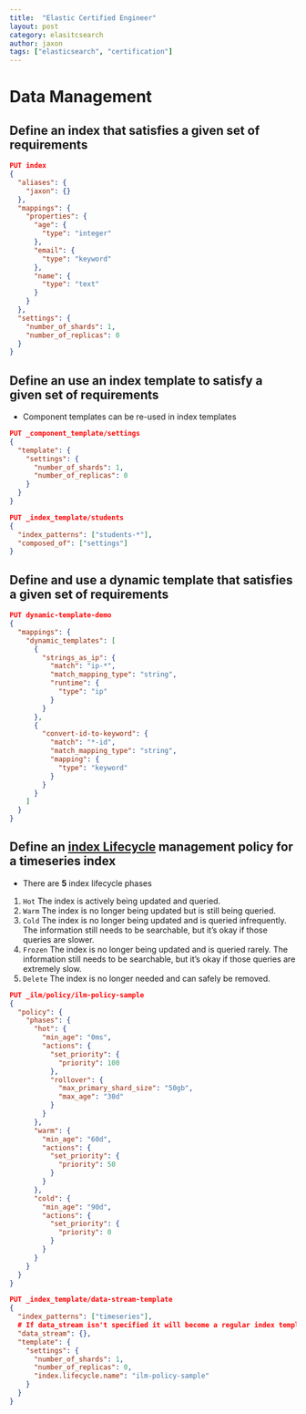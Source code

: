 ```yaml
---
title:  "Elastic Certified Engineer"
layout: post
category: elasitcsearch
author: jaxon
tags: ["elasticsearch", "certification"]
---
```


# Data Management
## Define an index that satisfies a given set of requirements
```json
PUT index
{
  "aliases": {
    "jaxon": {}
  },
  "mappings": {
    "properties": {
      "age": {
        "type": "integer"
      },
      "email": {
        "type": "keyword"
      },
      "name": {
        "type": "text"
      }
    }
  },
  "settings": {
    "number_of_shards": 1,
    "number_of_replicas": 0
  }
}
```

## Define an use an index template to satisfy a given set of requirements
- Component templates can be re-used in index templates
```json
PUT _component_template/settings
{
  "template": {
    "settings": {
      "number_of_shards": 1,
      "number_of_replicas": 0
    }
  }
}
```

```json
PUT _index_template/students
{
  "index_patterns": ["students-*"],
  "composed_of": ["settings"]
}
```

## Define and use a dynamic template that satisfies a given set of requirements

```json
PUT dynamic-template-demo
{
  "mappings": {
    "dynamic_templates": [
      {
        "strings_as_ip": {
          "match": "ip-*",
          "match_mapping_type": "string",
          "runtime": {
            "type": "ip"
          }
        }
      },
      {
        "convert-id-to-keyword": {
          "match": "*-id",
          "match_mapping_type": "string",
          "mapping": {
            "type": "keyword"
          }
        }
      }
    ]
  }
}
```

## Define an [index Lifecycle](https://www.elastic.co/guide/en/elasticsearch/reference/current/ilm-index-lifecycle.html#ilm-index-lifecycle) management policy for a timeseries index
- There are **5** index lifecycle phases
1. `Hot` The index is actively being updated and queried.
2. `Warm` The index is no longer being updated but is still being queried.
3. `Cold` The index is no longer being updated and is queried infrequently. The information still needs to be searchable, but it’s okay if those queries are slower.
4. `Frozen` The index is no longer being updated and is queried rarely. The information still needs to be searchable, but it’s okay if those queries are extremely slow.
5. `Delete` The index is no longer needed and can safely be removed.

```json
PUT _ilm/policy/ilm-policy-sample
{
  "policy": {
    "phases": {
      "hot": {
        "min_age": "0ms",
        "actions": {
          "set_priority": {
            "priority": 100
          },
          "rollover": {
            "max_primary_shard_size": "50gb",
            "max_age": "30d"
          }
        }
      },
      "warm": {
        "min_age": "60d",
        "actions": {
          "set_priority": {
            "priority": 50
          }
        }
      },
      "cold": {
        "min_age": "90d",
        "actions": {
          "set_priority": {
            "priority": 0
          }
        }
      }
    }
  }
}

PUT _index_template/data-stream-template
{
  "index_patterns": ["timeseries"],
  # If data_stream isn't specified it will become a regular index template not a data_stream one
  "data_stream": {},
  "template": {
    "settings": {
      "number_of_shards": 1,
      "number_of_replicas": 0,
      "index.lifecycle.name": "ilm-policy-sample"
    }
  }
}
```